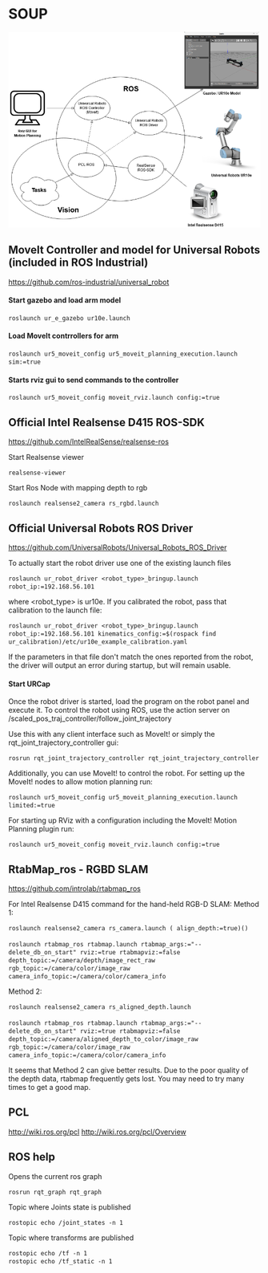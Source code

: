 # SOUP




![ROS_Diagram](/images/ros_diagram.png)




## MoveIt Controller and model for Universal Robots (included in ROS Industrial)
https://github.com/ros-industrial/universal_robot

#### Start gazebo and load arm model

    roslaunch ur_e_gazebo ur10e.launch

#### Load MoveIt contrrollers for arm

    roslaunch ur5_moveit_config ur5_moveit_planning_execution.launch sim:=true

#### Starts rviz gui to send commands to the controller

    roslaunch ur5_moveit_config moveit_rviz.launch config:=true



## Official Intel Realsense D415 ROS-SDK 
https://github.com/IntelRealSense/realsense-ros

Start Realsense viewer
    
    realsense-viewer

Start Ros Node with mapping depth to rgb
    
    roslaunch realsense2_camera rs_rgbd.launch


## Official Universal Robots ROS Driver
https://github.com/UniversalRobots/Universal_Robots_ROS_Driver

To actually start the robot driver use one of the existing launch files

    roslaunch ur_robot_driver <robot_type>_bringup.launch robot_ip:=192.168.56.101

where <robot_type> is ur10e. 
If you calibrated the robot, pass that calibration to the launch file:

    roslaunch ur_robot_driver <robot_type>_bringup.launch robot_ip:=192.168.56.101 kinematics_config:=$(rospack find ur_calibration)/etc/ur10e_example_calibration.yaml

If the parameters in that file don't match the ones reported from the robot, the driver will output an error during startup, but will remain usable.

#### Start URCap
Once the robot driver is started, load the program on the robot panel and execute it. 
To control the robot using ROS, use the action server on /scaled_pos_traj_controller/follow_joint_trajectory

Use this with any client interface such as MoveIt! or simply the rqt_joint_trajectory_controller gui:

    rosrun rqt_joint_trajectory_controller rqt_joint_trajectory_controller

Additionally, you can use MoveIt! to control the robot. For setting up the MoveIt! nodes to allow motion planning run:

    roslaunch ur5_moveit_config ur5_moveit_planning_execution.launch limited:=true

For starting up RViz with a configuration including the MoveIt! Motion Planning plugin run:

    roslaunch ur5_moveit_config moveit_rviz.launch config:=true



## RtabMap_ros - RGBD SLAM
https://github.com/introlab/rtabmap_ros

For Intel Realsense D415 command for the hand-held RGB-D SLAM:
Method 1:
    
    roslaunch realsense2_camera rs_camera.launch ( align_depth:=true)()
    
    roslaunch rtabmap_ros rtabmap.launch rtabmap_args:="--delete_db_on_start" rviz:=true rtabmapviz:=false     depth_topic:=/camera/depth/image_rect_raw rgb_topic:=/camera/color/image_raw camera_info_topic:=/camera/color/camera_info

Method 2:

    roslaunch realsense2_camera rs_aligned_depth.launch

    roslaunch rtabmap_ros rtabmap.launch rtabmap_args:="--delete_db_on_start" rviz:=true rtabmapviz:=false depth_topic:=/camera/aligned_depth_to_color/image_raw rgb_topic:=/camera/color/image_raw camera_info_topic:=/camera/color/camera_info

It seems that Method 2 can give better results. Due to the poor quality of the depth data, rtabmap frequently gets lost. You may need to try many times to get a good map.

## PCL
http://wiki.ros.org/pcl
http://wiki.ros.org/pcl/Overview




## ROS help
Opens the current ros graph

    rosrun rqt_graph rqt_graph

Topic where Joints state is published  

    rostopic echo /joint_states -n 1

Topic where transforms are published

    rostopic echo /tf -n 1
    rostopic echo /tf_static -n 1
